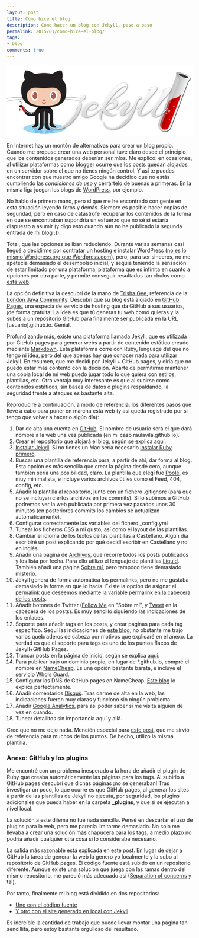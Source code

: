 ```yaml
---
layout: post
title: Cómo hice el blog
description: Cómo hacer un blog con Jekyll, paso a paso
permalink: 2015/01/como-hice-el-blog/
tags:
- blog
comments: true
---
```


![Jekyll y GitHub](/public/pictures/jekyll-github.png)

En Internet hay un montón de alternativas para crear un blog propio. Cuando me propuse crear una web personal tuve claro desde el principio que los contenidos generados deberían ser míos. Me explico: en ocasiones, al utilizar plataformas como [blogger](http://www.blogger.com) ocurre que los posts quedan alojados en un servidor sobre el que no tienes ningún control. Y así te puedes encontrar con que nuestro amigo Google ha decidido que no estás cumpliendo las *condiciones de uso* y cerrártelo de buenas a primeras. En la misma liga juegan los blogs de [WordPress](https://es.wordpress.com/), por ejemplo.

<!--break-->

No hablo de primera mano, pero sí que me he encontrado con gente en esta situación leyendo foros y demás. Siempre es posible hacer copias de seguridad, pero en caso de catástrofe recuperar los contenidos de la forma en que se encontraban supondría un esfuerzo que no sé si estaría dispuesto a asumir (y digo esto cuando aún no he publicado la segunda entrada de mi blog :)).

Total, que las opciones se iban reduciendo. Durante varias semanas casi llegué a decidirme por contratar un hosting e instalar WordPress ([no es lo mismo Wordpress.org que Wordpress.com](http://www.creartiendavirtual.com.es/diferencias-entre-wordpress-org-y-wordpress-com-y-tu-padre-y-tu-madre-cual-te-conviene-elegir/)), pero, para ser sinceros, no me apetecía demasiado el desembolso inicial, y seguía teniendo la sensación de estar limitado por una plataforma, plataforma que es infinita en cuanto a opciones por otra parte, y permite conseguir resultados tan chulos como [esta web](http://carlosalcaniz.com/).

La opción definitiva la descubrí de la mano de [Trisha Gee](http://trishagee.github.io/), referencia de la [London Java Community](https://twitter.com/ljcjug). Descubrí que su blog está alojado en [GitHub Pages](https://pages.github.com/), una especia de servicio de hosting que da GitHub a sus usuarios, ¡de forma gratuita! La idea es que tú generas tu web como quieras y la subes a un repositorio GitHub para finalmente ser publicada en la URL [usuario].github.io. Genial.

Profundizando más, existe una plataforma llamada [Jekyll](http://jekyllrb.com/), que es utilizada por GitHub pages para generar webs a partir de contenido estático creado mediante [Markdown](http://es.wikipedia.org/wiki/Markdown). Esta plataforma corre con Ruby, lenguage del que no tengo ni idea, pero del que apenas hay que conocer nada para utilizar Jekyll. En resumen, que me decidí por Jekyll + GitHub pages, y diría que no puedo estar más contento con la decisión. Aparte de permitirme mantener una copia local de mi web puedo jugar todo lo que quiera con estilos, plantillas, etc. Otra ventaja muy interesante es que al subirse como contenidos estáticos, sin bases de datos o plugins respaldando, la seguridad frente a ataques es bastante alta.

Reproduciré a continuación, a modo de referencia, los diferentes pasos que llevé a cabo para poner en marcha esta web (y así queda registrado por si tengo que volver a hacerlo algún día):

1. Dar de alta una cuenta en [GitHub](https://github.com/). El nombre de usuario será el que dará nombre a la web una vez publicada (en mi caso raulavila.github.io).
2. Crear el repositorio que alojará el blog, [según se explica aquí](https://pages.github.com/).
3. [Instalar Jekyll](http://www.webhostwhat.com/guide-how-to-host-jekyll-blog-on-github-using-a-mac/). Si no tienes un Mac sería necesario [instalar Ruby primero](http://jekyllrb.com/docs/installation/).
4. Buscar una plantilla de referencia para, a partir de ahí, dar forma al blog. Esta opción es más sencilla que crear la página desde cero, aunque también sería una posibilidad, claro. La plantilla que elegí fue [Poole](http://getpoole.com/), es muy minimalista, e incluye varios archivos útiles como el Feed, 404, config, etc.
5. Añadir la plantilla al repositorio, junto con un fichero .gitignore (para que no se incluyan ciertos archivos en los commits). Si lo subimos a GitHub podremos ver la web publicada por primera vez pasados unos 30 minutos (en posteriores commits los cambios se actualizan automáticamente).
6. Configurar correctamente las variables del fichero _config.yml
7. Tunear los ficheros CSS a mi gusto, así como el layout de las plantillas.
8. Cambiar el idioma de los textos de las plantillas a Castellano. Algún día escribiré un post explicando por qué decidí escribir en Castellano y no en inglés.
9. Añadir una página de [Archivos](/archivos), que recorre todos los posts publicados y los lista por fecha. Para ello utilizo el lenguaje de plantillas [Liquid](http://jekyllrb.com/docs/templates/). También añadí una página [Sobre mí](/sobre-mi), pero tampoco tiene demasiado misterio.
10. Jekyll genera de forma automática los permalinks, pero no me gustaba demasiado la forma en que lo hacía. Existe la opción de asignar el permalink que deseemos mediante la variable permalink [en la cabecera de los posts](http://jekyllrb.com/docs/frontmatter/).
11. Añadir botones de Twitter ([Follow Me](https://dev.twitter.com/web/follow-button) en "Sobre mí", y [Tweet](https://dev.twitter.com/web/tweet-button) en la cabecera de los posts). Es muy sencillo siguiendo las indicaciones de los enlaces.
12. Soporte para añadir tags en los posts, y crear páginas para cada tag específico. Seguí las indicaciones de [este blog](http://charliepark.org/tags-in-jekyll/), no obstante me trajo varios quebraderos de cabeza por motivos que explicaré en el anexo. La verdad es que el soporte para tags es uno de los puntos flacos de Jekyll+GitHub Pages.
13. Truncar posts en la página de inicio, según se explica [aquí](http://mikeygee.com/blog/truncate.html).
14. Para publicar bajo un dominio propio, en lugar de *.github.io, compré el nombre en [NameCheap](https://www.namecheap.com/). Es una opción bastante barata, e incluye el servicio [WhoIs Guard](https://www.namecheap.com/domains/whois.aspx).
15. Configurar las DNS de GitHub pages en NameCheap. [Este blog](http://davidensinger.com/2013/03/setting-the-dns-for-github-pages-on-namecheap/) lo explica perfectamente.
16. Añadir comentarios [Disqus](https://disqus.com/). Tras darme de alta en la web, las indicaciones fueron muy claras y funcionó sin ningún problema.
17. Añadir [Google Analytics](http://www.google.com/analytics/), para así poder saber si me visita alguien de vez en cuando.
16. Tunear detallitos sin importancia aquí y allá.

Creo que no me dejo nada. Mención especial para [este post](http://joshualande.com/jekyll-github-pages-poole/), que me sirvió de referencia para muchos de los puntos. De hecho, utilizo la misma plantilla.

### Anexo: GitHub y los plugins

Me encontré con un problema inesperado a la hora de añadir el plugin de Ruby que creaba automáticamente las páginas para los tags. Al subirlo a GitHub pages descubrí que dichas páginas ¡no se generaban! Tras investigar un poco, lo que ocurre es que GitHub pages, al generar los sites a partir de las plantillas de Jekyll no ejecuta, por seguridad, los plugins adicionales que pueda haber en la carpeta **_plugins**, y que sí se ejecutan a nivel local.

La solución a este dilema no fue nada sencilla. Pensé en descartar el uso de plugins para la web, pero me parecía limitarme demasiado. No solo me llevaba a crear una solución más chapucera para los tags, a medio plazo no podría añadir cualquier otra cosa si lo consideraba necesario.

La salida más razonable está explicada en [este post](http://www.sitepoint.com/jekyll-plugins-github/). En lugar de dejar a GitHub la tarea de generar la web la genero yo localmente y la subo al repositorio de GitHub pages. El código fuente está subido en un repositorio diferente. Aunque existe una solución que juega con las ramas dentro del mismo repositorio, me pareció más adecuado así ([Separation of concerns](http://en.wikipedia.org/wiki/Separation_of_concerns) y tal).

Por tanto, finalmente mi blog está dividido en dos repositorios:

* [Uno con el código fuente](https://github.com/raulavila/blog-source-code)
* [Y otro con el site generado en local con Jekyll](https://github.com/raulavila/raulavila.github.io)

Es increíble la cantidad de trabajo que puede llevar montar una página tan sencillita, pero estoy bastante orgulloso del resultado.
